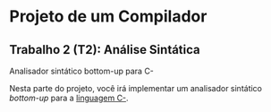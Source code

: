 # Projeto de um Compilador

## Trabalho 2 (T2): Análise Sintática

Analisador sintático bottom-up para C-

Nesta parte do projeto, você irá implementar um analisador sintático _bottom-up_ para a [linguagem C-](./CMinus/cminus-02.md).
